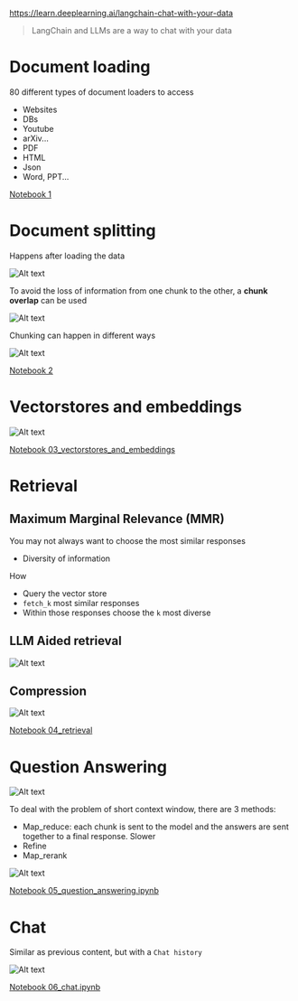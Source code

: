 https://learn.deeplearning.ai/langchain-chat-with-your-data

> LangChain and LLMs are a way to chat with your data

# Document loading

80 different types of document loaders to access

- Websites
- DBs
- Youtube
- arXiv...
- PDF
- HTML
- Json
- Word, PPT...

[Notebook 1](notebooks/01_document_loading.ipynb)

# Document splitting

Happens after loading the data

![Alt text](images/splitting.png)

To avoid the loss of information from one chunk to the other, a **chunk overlap** can be used

![Alt text](images/chunk_overlap.png)

Chunking can happen in different ways

![Alt text](images/splitting_methods.png)

[Notebook 2](notebooks/02_document_splitting.ipynb)

# Vectorstores and embeddings

![Alt text](images/vectorstore.png)

[Notebook 03_vectorstores_and_embeddings](notebooks/03_vectorstores_and_embeddings.ipynb)

# Retrieval

## Maximum Marginal Relevance (MMR)

You may not always want to choose the most similar responses

- Diversity of information

How

- Query the vector store
- `fetch_k` most similar responses
- Within those responses choose the `k` most diverse

## LLM Aided retrieval

![Alt text](images/llm_aided_retrieval.png)

## Compression

![Alt text](images/compression.png)

[Notebook 04_retrieval](notebooks/04_retrieval.ipynb)


# Question Answering

![Alt text](images/qa_chain.png)

To deal with the problem of short context window, there are 3 methods:

- Map_reduce: each chunk is sent to the model and the answers are sent together to a final response. Slower
- Refine
- Map_rerank

![Alt text](images/methods_context_window.png)

[Notebook 05_question_answering.ipynb](notebooks/05_question_answering.ipynb)


# Chat

Similar as previous content, but with a `Chat history`

![Alt text](images/chat_llm.png)

[Notebook 06_chat.ipynb](notebooks/06_chat.ipynb)